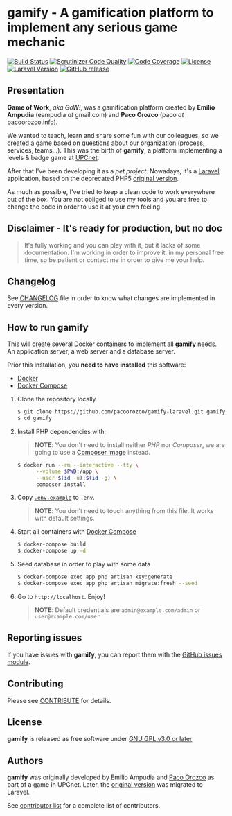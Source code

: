 # gamify - A gamification platform to implement any serious game mechanic

[![Build Status](https://travis-ci.com/pacoorozco/gamify-laravel.svg)](https://travis-ci.com/pacoorozco/gamify-laravel)
[![Scrutinizer Code Quality](https://scrutinizer-ci.com/g/pacoorozco/gamify-laravel/badges/quality-score.png)](https://scrutinizer-ci.com/g/pacoorozco/gamify-laravel)
[![Code Coverage](https://scrutinizer-ci.com/g/pacoorozco/gamify-laravel/badges/coverage.png)](https://scrutinizer-ci.com/g/pacoorozco/gamify-laravel)
[![License](https://img.shields.io/github/license/pacoorozco/gamify-laravel.svg)](LICENSE)
[![Laravel Version](https://img.shields.io/badge/Laravel-6.x-orange.svg)](https://laravel.com/docs/6.x)
[![GitHub release](https://img.shields.io/github/release/pacoorozco/gamify-laravel.svg?style=flat-square)](https://github.com/pacoorozco/gamify-laravel/releases)

## Presentation

**Game of Work**, _aka GoW!_, was a gamification platform created by **Emilio Ampudia** (eampudia _at_ gmail.com) and **Paco Orozco** (paco _at_ pacoorozco.info). 

We wanted to teach, learn and share some fun with our colleagues, so we created a game based on questions about our organization (process, services, teams...). This was the birth of **gamify**, a platform implementing a levels & badge game at [UPCnet](https://www.upcnet.es).

After that I've been developing it as a _pet project_. Nowadays, it's a [Laravel](https://laravel.com) application, based on the deprecated PHP5 [original version](https://github.com/pacoorozco/gamify).

As much as possible, I've tried to keep a clean code to work everywhere out of the box. You are not obliged to use my tools and you are free to change the code in order to use it at your own feeling.

## Disclaimer - It's ready for production, but no doc

> It's fully working and you can play with it, but it lacks of some documentation. I'm working in order to improve it, in my personal free time, so be patient or contact me in order to give me your help.

## Changelog

See [CHANGELOG](CHANGELOG.md) file in order to know what changes are implemented in every version.

## How to run gamify

This will create several [Docker](https://www.docker.com/) containers to implement all **gamify** needs. An application server, a web server and a database server.

Prior this installation, you **need to have installed** this software:

* [Docker](https://www.docker.com/)
* [Docker Compose](https://docs.docker.com/compose/)

1. Clone the repository locally

    ```bash
    $ git clone https://github.com/pacoorozco/gamify-laravel.git gamify
    $ cd gamify
    ```
1. Install PHP dependencies with:

    > **NOTE**: You don't need to install neither _PHP_ nor _Composer_, we are going to use a [Composer image](https://hub.docker.com/_/composer/) instead.

    ```bash
    $ docker run --rm --interactive --tty \
          --volume $PWD:/app \
          --user $(id -u):$(id -g) \
          composer install
    ```

1. Copy [`.env.example`](.env.example) to `.env`.

    > **NOTE**: You don't need to touch anything from this file. It works with default settings.

1. Start all containers with [Docker Compose](https://docs.docker.com/compose/)

    ```bash
    $ docker-compose build
    $ docker-compose up -d
    ```

1. Seed database in order to play with some data

    ```bash
    $ docker-compose exec app php artisan key:generate 
    $ docker-compose exec app php artisan migrate:fresh --seed
    ```
    
1. Go to `http://localhost`. Enjoy!

   > **NOTE**: Default credentials are `admin@example.com/admin` or `user@example.com/user`

## Reporting issues

If you have issues with **gamify**, you can report them with the [GitHub issues module](https://github.com/pacoorozco/gamify-laravel/issues).

## Contributing

Please see [CONTRIBUTE](CONTRIBUTE.md) for details.

## License

**gamify** is released as free software under [GNU GPL v3.0 or later](https://spdx.org/licenses/GPL-3.0-or-later.html)

## Authors

**gamify** was originally developed by Emilio Ampudia and [Paco Orozco](https://pacoorozco.info) as part of a game in UPCnet. Later, the [original version](https://github.com/pacoorozco/gamify) was migrated to Laravel.

See [contributor list](https://github.com/pacoorozco/gamify-laravel/graphs/contributors) for a complete list of contributors.

